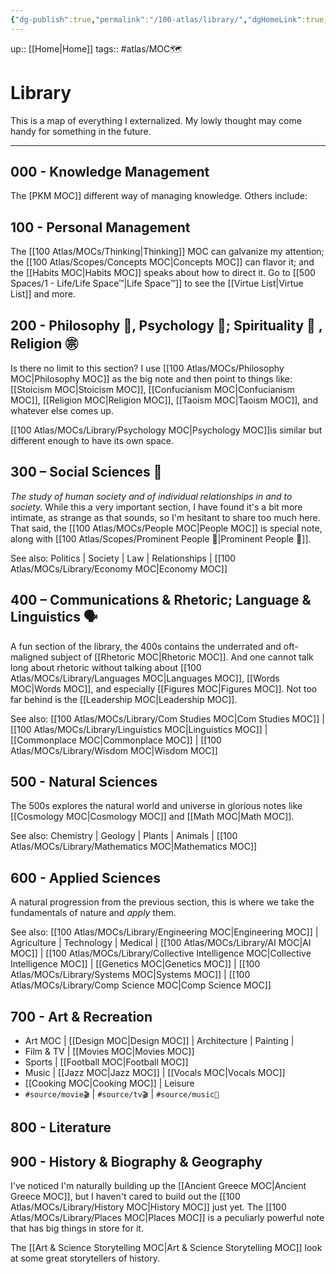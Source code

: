 ```yaml
---
{"dg-publish":true,"permalink":"/100-atlas/library/","dgHomeLink":true,"dgPassFrontmatter":false}
---
```



up:: [[Home|Home]]
tags:: #atlas/MOC🗺

# Library
This is a map of everything I externalized. My lowly thought may come handy for something in the future.

---
## 000 - Knowledge Management
The [PKM MOC]] different way of managing knowledge. Others include:



## 100 - Personal Management
The [[100 Atlas/MOCs/Thinking|Thinking]] MOC can galvanize my attention; the [[100 Atlas/Scopes/Concepts MOC|Concepts MOC]] can flavor it; and the [[Habits MOC|Habits MOC]] speaks about how to direct it. Go to [[500 Spaces/1 - Life/Life Space™|Life Space™]] to see the [[Virtue List|Virtue List]] and more.



## 200 - Philosophy 🤔, Psychology 🧠; Spirituality 🙏 , Religion ㊪
Is there no limit to this section? I use [[100 Atlas/MOCs/Philosophy MOC|Philosophy MOC]] as the big note and then point to things like: [[Stoicism MOC|Stoicism MOC]], [[Confucianism MOC|Confucianism MOC]], [[Religion MOC|Religion MOC]], [[Taoism MOC|Taoism MOC]], and whatever else comes up.

[[100 Atlas/MOCs/Library/Psychology MOC|Psychology MOC]]is similar but different enough to have its own space.

## 300 – Social Sciences 👥
*The study of human society and of individual relationships in and to society.*
While this a very important section, I have found it's a bit more intimate, as strange as that sounds, so I'm hesitant to share too much here. That said, the [[100 Atlas/MOCs/People MOC|People MOC]] is special note, along with [[100 Atlas/Scopes/Prominent People 🌋|Prominent People 🌋]].



See also: Politics | Society | Law | Relationships | [[100 Atlas/MOCs/Library/Economy MOC|Economy MOC]]

## 400 – Communications & Rhetoric; Language & Linguistics 🗣
A fun section of the library, the 400s contains the underrated and oft-maligned subject of [[Rhetoric MOC|Rhetoric MOC]]. And one cannot talk long about rhetoric without talking about [[100 Atlas/MOCs/Library/Languages MOC|Languages MOC]], [[Words MOC|Words MOC]], and especially [[Figures MOC|Figures MOC]]. Not too far behind is the [[Leadership MOC|Leadership MOC]].

See also: [[100 Atlas/MOCs/Library/Com Studies MOC|Com Studies MOC]] | [[100 Atlas/MOCs/Library/Linguistics MOC|Linguistics MOC]] | [[Commonplace MOC|Commonplace MOC]] | [[100 Atlas/MOCs/Library/Wisdom MOC|Wisdom MOC]]

## 500 - Natural Sciences
The 500s explores the natural world and universe in glorious notes like [[Cosmology MOC|Cosmology MOC]] and [[Math MOC|Math MOC]]. 

See also: Chemistry | Geology | Plants | Animals | [[100 Atlas/MOCs/Library/Mathematics MOC|Mathematics MOC]]

## 600 - Applied Sciences
A natural progression from the previous section, this is where we take the fundamentals of nature and *apply* them.

See also: [[100 Atlas/MOCs/Library/Engineering MOC|Engineering MOC]] | Agriculture | Technology | Medical | [[100 Atlas/MOCs/Library/AI MOC|AI MOC]] | [[100 Atlas/MOCs/Library/Collective Intelligence MOC|Collective Intelligence MOC]] | [[Genetics MOC|Genetics MOC]] | [[100 Atlas/MOCs/Library/Systems MOC|Systems MOC]] | [[100 Atlas/MOCs/Library/Comp Science MOC|Comp Science MOC]]

## 700 - Art & Recreation

- Art MOC | [[Design MOC|Design MOC]] | Architecture | Painting | 
- Film & TV | [[Movies MOC|Movies MOC]] 
- Sports | [[Football MOC|Football MOC]] 
- Music | [[Jazz MOC|Jazz MOC]] | [[Vocals MOC|Vocals MOC]] 
- [[Cooking MOC|Cooking MOC]] | Leisure 
- `#source/movie🎬` | `#source/tv🎬` | `#source/music🎵` 

## 800 - Literature


## 900 - History & Biography & Geography
I've noticed I'm naturally building up the [[Ancient Greece MOC|Ancient Greece MOC]], but I haven't cared to build out the [[100 Atlas/MOCs/Library/History MOC|History MOC]] just yet. The [[100 Atlas/MOCs/Library/Places MOC|Places MOC]] is a peculiarly powerful note that has big things in store for it.

The [[Art & Science Storytelling MOC|Art & Science Storytelling MOC]] look at some great storytellers of history. 
